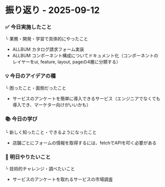 # 振り返り - 2025-09-12

### ✅ 今日実施したこと
└ 業務・開発・学習で具体的にやったこと
- ALLBUM カタログ請求フォーム実装
- ALLBUM コンポーネント構成についてドキュメント化（コンポーネントのレイヤーをui, feature, layout, pageの4層に分類する）

### 💡 今日のアイデアの種
└ 困ったこと・面倒だったこと
- サービスのアンケートを簡単に導入できるサービス（エンジニアでなくても導入でき、マーケター向けがいいかも）

###   📚 今日の学び
└ 新しく知ったこと・できるようになったこと
- 店舗ごとにフォームの情報を取得するには、fetchでAPIを叩く必要がある

### 🎯 明日やりたいこと
└ 技術的チャレンジ・調べたいこと
- サービスのアンケートを取れるサービスの市場調査
